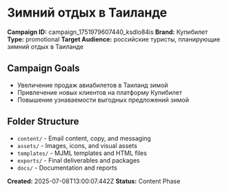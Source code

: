 # Зимний отдых в Таиланде

**Campaign ID:** campaign_1751979607440_ksdlo84is
**Brand:** Купибилет
**Type:** promotional
**Target Audience:** российские туристы, планирующие зимний отдых в Таиланде

## Campaign Goals
- Увеличение продаж авиабилетов в Таиланд зимой
- Привлечение новых клиентов на платформу Купибилет
- Повышение узнаваемости выгодных предложений зимой

## Folder Structure
- `content/` - Email content, copy, and messaging
- `assets/` - Images, icons, and visual assets
- `templates/` - MJML templates and HTML files
- `exports/` - Final deliverables and packages
- `docs/` - Documentation and reports

**Created:** 2025-07-08T13:00:07.442Z
**Status:** Content Phase
